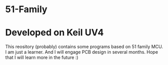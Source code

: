 51-Family
========
Developed on Keil UV4
========
This reository (probably) contains some programs based on 51 family MCU.
I am just a learner. And I will engage PCB design in several months.
Hope that I will learn more in the future :)
